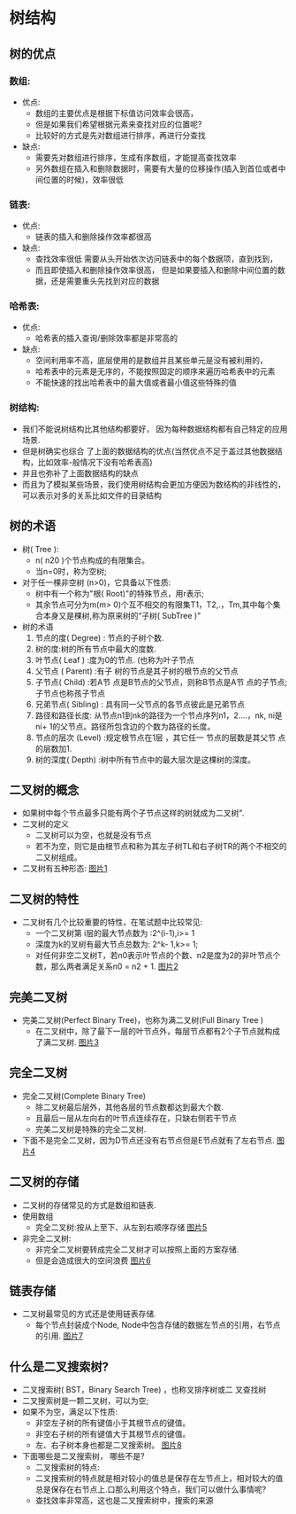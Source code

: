 # 树结构
## 树的优点
### 数组:
* 优点:
  * 数组的主要优点是根据下标值访问效率会很高，
  * 但是如果我们希望根据元素来查找对应的位置呢?
  * 比较好的方式是先对数组进行排序，再进行分查找
* 缺点:
  * 需要先对数组进行排序，生成有序数组，才能提高查找效率
  * 另外数组在插入和删除数据时，需要有大量的位移操作(插入到首位或者中间位置的时候)，效率很低
### 链表:
* 优点:
  * 链表的插入和删除操作效率都很高
* 缺点:
  * 查找效率很低 需要从头开始依次访问链表中的每个数据项，直到找到，
  * 而且即使插入和删除操作效率很高， 但是如果要插入和删除中间位置的数据，还是需要重头先找到对应的数据
### 哈希表:
* 优点:
  * 哈希表的插入查询/删除效率都是非常高的
* 缺点:
  * 空间利用率不高，底层使用的是数组并且某些单元是没有被利用的，
  * 哈希表中的元素是无序的，不能按照固定的顺序来遍历哈希表中的元素
  * 不能快速的找出哈希表中的最大值或者最小值这些特殊的值
### 树结构:
  * 我们不能说树结构比其他结构都要好， 因为每种数据结构都有自己特定的应用场景.
  * 但是树确实也综合 了上面的数据结构的优点(当然优点不足于盖过其他数据结构，比如效率-般情况下没有哈希表高)
  * 并且也弥补了上面数据结构的缺点
  * 而且为了模拟某些场景，我们使用树结构会更加方便因为数结构的非线性的，可以表示对多的关系比如文件的目录结构
## 树的术语
* 树( Tree ):
  * n( n20 )个节点构成的有限集合。
  * 当n=0时，称为空树;
* 对于任一棵非空树 (n>0)，它具备以下性质:
  * 树中有一个称为"根( Root)"的特殊节点，用r表示;
  * 其余节点可分为m(m> 0)个互不相交的有限集T1，T2,.，Tm,其中每个集合本身又是棵树,称为原来树的“子树( SubTree )"
* 树的术语 
  1. 节点的度( Degree) : 节点的子树个数.
  2. 树的度:树的所有节点中最大的度数.
  3. 叶节点( Leaf ) :度为0的节点. (也称为叶子节点
  4. 父节点 ( Parent) :有子 树的节点是其子树的根节点的父节点
  5. 子节点( Child) :若A节 点是B节点的父节点，则称B节点是A节 点的子节点;子节点也称孩子节点
  6. 兄弟节点( Sibling) : 具有同一父节点的各节点彼此是兄弟节点
  7. 路径和路径长度: 从节点n1到nk的路径为一个节点序列n1，2....，nk, ni是ni+ 1的父节点。路径所包含边的个数为路径的长度。
  8. 节点的层次 (Level) :规定根节点在1层 ，其它任一 节点的层数是其父节 点的层数加1.
  9. 树的深度( Depth) :树中所有节点中的最大层次是这棵树的深度。
## 二叉树的概念
* 如果树中每个节点最多只能有两个子节点这样的树就成为二叉树".
* 二叉树的定义
  * 二叉树可以为空，也就是没有节点
  * 若不为空，则它是由根节点和称为其左子树TL和右子树TR的两个不相交的二又树组成。
* 二叉树有五种形态:
  [图片1](https://gitee.com/MrFlySand/Other/blob/master/Algorithm/7-01-P1.jpg)
## 二叉树的特性
* 二叉树有几个比较重要的特性，在笔试题中比较常见:
  * 一个二叉树第 i层的最大节点数为 :2^(i-1),i>= 1
  * 深度为k的叉树有最大节点总数为: 2^k- 1,k>= 1;
  * 对任何非空二叉树T，若n0表示叶节点的个数、n2是度为2的非叶节点个数，那么两者满足关系n0 = n2 + 1.
  [图片2](https://gitee.com/MrFlySand/Other/blob/master/Algorithm/7-01-P2.jpg)
## 完美二叉树
* 完美二叉树(Perfect Binary Tree)，也称为满二叉树(Full Binary Tree )
   * 在二叉树中，除了最下一层的叶节点外，每层节点都有2个子节点就构成了满二叉树.
   [图片3](https://gitee.com/MrFlySand/Other/blob/master/Algorithm/7-01-P3.jpg)
## 完全二叉树
* 完全二叉树(Complete Binary Tree)
  * 除二叉树最后层外，其他各层的节点数都达到最大个数.
  * 且最后一层从左向右的叶节点连续存在，只缺右侧若干节点
  * 完美二叉树是特殊的完全二叉树.
* 下面不是完全二叉树，因为D节点还没有右节点但是E节点就有了左右节点.
  [图片4](https://gitee.com/MrFlySand/Other/blob/master/Algorithm/7-01-P4.jpg)
## 二叉树的存储
* 二叉树的存储常见的方式是数组和链表.
* 使用数组
  * 完全二叉树:按从上至下、从左到右顺序存储
  [图片5](https://gitee.com/MrFlySand/Other/blob/master/Algorithm/7-01-P5.jpg)
* 非完全二叉树:
  * 非完全二叉树要转成完全二叉树才可以按照上面的方案存储.
  * 但是会造成很大的空间浪费
  [图片6](https://gitee.com/MrFlySand/Other/blob/master/Algorithm/7-01-P6.jpg)
## 链表存储
* 二叉树最常见的方式还是使用链表存储.
  * 每个节点封装成个Node, Node中包含存储的数据左节点的引用，右节点的引用.
  [图片7](https://gitee.com/MrFlySand/Other/blob/master/Algorithm/7-01-P7.jpg)
## 什么是二叉搜索树?
* 二叉搜索树( BST，Binary Search Tree) ，也称叉排序树或二 叉查找树
* 二叉搜索树是一颗二叉树，可以为空;
* 如果不为空，满足以下性质:
  * 非空左子树的所有键值小于其根节点的键值。
  * 非空右子树的所有键值大于其根节点的键值。
  * 左、右子树本身也都是二叉搜索树。
  [图片8](https://gitee.com/MrFlySand/Other/blob/master/Algorithm/7-01-P8.jpg)
* 下面哪些是二叉搜索树， 哪些不是?
  * 二叉搜索树的特点:
  * 二叉搜索树的特点就是相对较小的值总是保存在左节点上，相对较大的值总是保存在右节点上.口那么利用这个特点，我们可以做什么事情呢?
  * 查找效率非常高，这也是二叉搜索树中，搜索的来源
